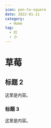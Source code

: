 ```yaml
---
icon: pen-to-square
date: 2022-01-11
category:
  - Home
tag:
  - 红
  - 小
---
```


# 草莓

## 标题 2

这里是内容。

### 标题 3

这里是内容。
